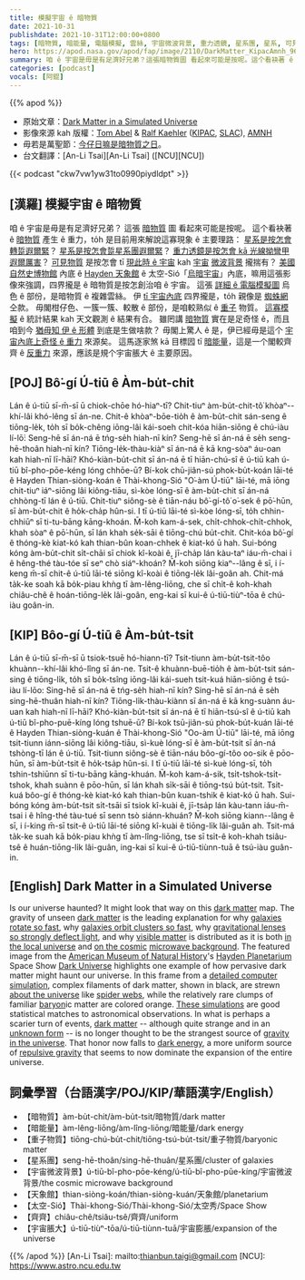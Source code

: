 ```yaml
---
title: 模擬宇宙 ê 暗物質
date: 2021-10-31
publishdate: 2021-10-31T12:00:00+0800
tags: [暗物質, 暗能量, 電腦模擬, 雲絲, 宇宙微波背景, 重力透鏡, 星系團, 星系, 可見物質, 重子物質, 重子, 天象館, 宇宙脹大]
hero: https://apod.nasa.gov/apod/fap/image/2110/DarkMatter_KipacAmnh_960.jpg
summary: 咱 ê 宇宙是毋是有足濟好兄弟？這張暗物質圖 看起來可能是按呢。這个看袂著 ê 暗物質 產生 ê 重力，to̍h 是目前用來解說這寡現象 ê 主要理路。
categories: [podcast]
vocals: [阿錕]
---
```


{{% apod %}}

- 原始文章：[Dark Matter in a Simulated Universe](https://apod.nasa.gov/apod/ap211031.html)
- 影像來源 kah 版權：[Tom Abel](https://kipac.stanford.edu/people/tom-abel) & [Ralf Kaehler](https://www.slac.stanford.edu/~kaehler/) ([KIPAC](https://kipac.stanford.edu/), [SLAC](https://www6.slac.stanford.edu/)), [AMNH](https://www.amnh.org/)
- 毋若是萬聖節：[今仔日嘛是暗物質之日](https://www.darkmatterday.com/)。
- 台文翻譯：[An-Li Tsai][An-Li Tsai] ([NCU][NCU])

{{< podcast "ckw7vw1yw31to0990piydldpt" >}}

## [漢羅] 模擬宇宙 ê 暗物質
咱 ê 宇宙是毋是有足濟好兄弟？
這張 [暗物質][dark matter 1] 圖 看起來可能是按呢。
這个看袂著 ê [暗物質][dark matter 2] 產生 ê 重力，to̍h 是目前用來解說這寡現象 ê 主要理路：
[星系是按怎會轉踅遐爾緊][galaxies rotate so fast]？
[星系是按怎會踅星系團遐爾緊][galaxies orbit clusters so fast]？
[重力透鏡是按怎會 kā 光線拗彎甲遐爾厲害][gravitational lenses so strongly deflect light]？
[可見物質][visible matter] 是按怎會 tī [現此時 ê 宇宙][in the local universe] kah [宇宙][on the cosmic] [微波背景][microwave background] 攏揣有？
[美國自然史博物館][American Museum of Natural History] 內底 ê [Hayden 天象館][Hayden Planetarium] ê 太空-Sió「[烏暗宇宙][Dark Universe]」內底，嘛用這張影像來強調，四界攏是 ê 暗物質是按怎創治咱 ê 宇宙。
這張 [詳細 ê 電腦模擬圖][detailed computer simulation] 烏色 ê 部份，是暗物質 ê 複雜雲絲。
伊 [tī 宇宙內底][about the universe] 四界攏是，to̍h 親像是 [蜘蛛網][spider webs] 仝款。
毋閣柑仔色、一簇一簇、較散 ê 部份，是咱較熟似 ê [重子][baryon] 物質。
[這寡模擬][These simulations] ê 統計結果 kah 天文觀測 ê 結果有合。
雖罔講 [暗物質][dark matter 3] 實在是足奇怪 ê，而且咱到今 [猶毋知 伊 ê 形體][unknown form] 到底是生做啥款？
毋閣上驚人 ê 是，伊已經毋是這个 [宇宙內底上奇怪 ê 重力][gravity in the universe] 來源矣。
這馬逐家煞 kā 目標囥 tī [暗能量][dark energy]，這是一个閣較齊齊 ê [反重力][repulsive gravity] 來源，應該是規个宇宙脹大 ê 主要原因。

## [POJ] Bô͘-gí Ú-tiū ê Àm-bu̍t-chit
Lán ê ú-tiū sī-m̄-sī ū chiok-chōe hó-hiaⁿ-tī?
Chit-tiuⁿ àm-bu̍t-chit-tô͘ khòaⁿ--khí-lâi khó-lêng sī án-ne.
Chit-ê khòaⁿ-bōe-tio̍h ê àm-bu̍t-chit sán-seng ê tiōng-le̍k, to̍h sī bo̍k-chêng iōng-lâi kái-soeh chit-kóa hiān-siōng ê chú-iàu lí-lō͘:
Seng-hē sī án-ná ē tńg-se̍h hiah-nī kín?
Seng-hē sī án-ná ē se̍h seng-hē-thoân hiah-nī kín?
Tiōng-le̍k-thàu-kiàⁿ sī án-ná ē kā kng-sòaⁿ áu-oan kah hiah-nī lī-hāi?
Khó-kiàn-bu̍t-chit sī án-ná ē tī hiān-chú-sî ê ú-tiū kah ú-tiū bî-pho-pōe-kéng lóng chhōe-ū?
Bí-kok chū-jiân-sú phok-bu̍t-koán lāi-té ê Hayden Thian-siòng-koán ê Thài-khong-Sió "O͘-àm Ú-tiū" lāi-té, mā iōng chit-tiuⁿ iáⁿ-siōng lâi kiông-tiāu, sì-kòe lóng-sī ê àm-bu̍t-chit sī án-ná chhòng-tī lán ê ú-tiū.
Chit-tiuⁿ siông-sè ê tiān-náu bô͘-gí-tô͘ o͘-sek ê pō͘-hūn, sī àm-bu̍t-chit ê ho̍k-cha̍p hûn-si.
I tī ú-tiū lāi-té sì-kòe lóng-sī, to̍h chhin-chhiūⁿ sī ti-tu-bāng kāng-khoán.
M̄-koh kam-á-sek, chi̍t-chhok-chi̍t-chhok, khah sòaⁿ ê pō͘-hūn, sī lán khah se̍k-sāi ê tiōng-chú bu̍t-chit.
Chit-kóa bô͘-gí ê thóng-kè kiat-kó kah thian-bûn koan-chhek ê kiat-kó ū hah.
Sui-bóng kóng àm-bu̍t-chit si̍t-chāi sī chiok kî-koài ê, jī-cha̍p lán kàu-taⁿ iáu-m̄-chai i ê hêng-thé tàu-tóe sī seⁿ chò siáⁿ-khoán?
M̄-koh siōng kiaⁿ--lâng ê sī, i í-keng m̄-sī chit-ê ú-tiū lāi-té siōng kî-koài ê tiōng-le̍k lâi-goân ah.
Chit-má ta̍k-ke soah kā bo̍k-piau khǹg tī àm-lêng-liōng, che sī chi̍t-ê koh-khah chiâu-chê ê hoán-tiōng-le̍k lâi-goân, eng-kai sī kui-ê ú-tiū-tiùⁿ-tōa ê chú-iàu goân-in.

## [KIP] Bôo-gí Ú-tiū ê Àm-bu̍t-tsit
Lán ê ú-tiū sī-m̄-sī ū tsiok-tsuē hó-hiann-tī?
Tsit-tiunn àm-bu̍t-tsit-tôo khuànn--khí-lâi khó-lîng sī án-ne.
Tsit-ê khuànn-buē-tio̍h ê àm-bu̍t-tsit sán-sing ê tiōng-li̍k, to̍h sī bo̍k-tsîng iōng-lâi kái-sueh tsit-kuá hiān-siōng ê tsú-iàu lí-lōo:
Sing-hē sī án-ná ē tńg-se̍h hiah-nī kín?
Sing-hē sī án-ná ē se̍h sing-hē-thuân hiah-nī kín?
Tiōng-li̍k-thàu-kiànn sī án-ná ē kā kng-suànn áu-uan kah hiah-nī lī-hāi?
Khó-kiàn-bu̍t-tsit sī án-ná ē tī hiān-tsú-sî ê ú-tiū kah ú-tiū bî-pho-puē-kíng lóng tshuē-ū?
Bí-kok tsū-jiân-sú phok-bu̍t-kuán lāi-té ê Hayden Thian-siòng-kuán ê Thài-khong-Sió "Oo-àm Ú-tiū" lāi-té, mā iōng tsit-tiunn iánn-siōng lâi kiông-tiāu, sì-kuè lóng-sī ê àm-bu̍t-tsit sī án-ná tshòng-tī lán ê ú-tiū.
Tsit-tiunn siông-sè ê tiān-náu bôo-gí-tôo oo-sik ê pōo-hūn, sī àm-bu̍t-tsit ê ho̍k-tsa̍p hûn-si.
I tī ú-tiū lāi-té sì-kuè lóng-sī, to̍h tshin-tshiūnn sī ti-tu-bāng kāng-khuán.
M̄-koh kam-á-sik, tsi̍t-tshok-tsi̍t-tshok, khah suànn ê pōo-hūn, sī lán khah si̍k-sāi ê tiōng-tsú bu̍t-tsit.
Tsit-kuá bôo-gí ê thóng-kè kiat-kó kah thian-bûn kuan-tshik ê kiat-kó ū hah.
Sui-bóng kóng àm-bu̍t-tsit si̍t-tsāi sī tsiok kî-kuài ê, jī-tsa̍p lán kàu-tann iáu-m̄-tsai i ê hîng-thé tàu-tué sī senn tsò siánn-khuán?
M̄-koh siōng kiann--lâng ê sī, i í-king m̄-sī tsit-ê ú-tiū lāi-té siōng kî-kuài ê tiōng-li̍k lâi-guân ah.
Tsit-má ta̍k-ke suah kā bo̍k-piau khǹg tī àm-lîng-liōng, tse sī tsi̍t-ê koh-khah tsiâu-tsê ê huán-tiōng-li̍k lâi-guân, ing-kai sī kui-ê ú-tiū-tiùnn-tuā ê tsú-iàu guân-in.

## [English] Dark Matter in a Simulated Universe
Is our universe haunted?
It might look that way on this [dark matter][dark matter 1] map.
The gravity of unseen [dark matter][dark matter 2] is the leading explanation for why [galaxies rotate so fast][galaxies rotate so fast], why [galaxies orbit clusters so fast][galaxies orbit clusters so fast], why [gravitational lenses so strongly deflect light][gravitational lenses so strongly deflect light], and why [visible matter][visible matter] is distributed as it is both [in the local universe][in the local universe] and [on the cosmic][on the cosmic] [microwave background][microwave background].
The featured image from the [American Museum of Natural History][American Museum of Natural History]'s [Hayden Planetarium][Hayden Planetarium] Space Show [Dark Universe] highlights one example of how pervasive dark matter might haunt our universe.
In this frame from a [detailed computer simulation][detailed computer simulation], complex filaments of dark matter, shown in black, are strewn [about the universe][about the universe] like [spider webs][spider webs], while the relatively rare clumps of familiar [baryon][baryon]ic matter are colored orange.
[These simulations][These simulations] are good statistical matches to astronomical observations.
In what is perhaps a scarier turn of events, [dark matter][dark matter 3] -- although quite strange and in an [unknown form][unknown form] -- is no longer thought to be the strangest source of [gravity in the universe][gravity in the universe].
That honor now falls to [dark energy][dark energy], a more uniform source of [repulsive gravity][repulsive gravity] that seems to now dominate the expansion of the entire universe.



## 詞彙學習（台語漢字/POJ/KIP/華語漢字/English）
- 【暗物質】àm-bu̍t-chit/àm-bu̍t-tsit/暗物質/dark matter
- 【暗能量】àm-lêng-liōng/àm-lîng-liōng/暗能量/dark energy
- 【重子物質】tiōng-chú-bu̍t-chit/tiōng-tsú-bu̍t-tsit/重子物質/baryonic matter
- 【星系團】seng-hē-thoân/sing-hē-thuân/星系團/cluster of galaxies
- 【宇宙微波背景】ú-tiū-bî-pho-pōe-kéng/ú-tiū-bî-pho-pūe-kíng/宇宙微波背景/the cosmic microwave background
- 【天象館】thian-siòng-koán/thian-siòng-kuán/天象館/planetarium
- 【太空-Sió】Thài-khong-Sió/Thài-khong-Sió/太空秀/Space Show
- 【齊齊】chiâu-chê/tsiâu-tsê/齊齊/uniform
- 【宇宙脹大】ú-tiū-tiùⁿ-tōa/ú-tiū-tiùnn-tuā/宇宙膨脹/expansion of the universe

{{% /apod %}}
[An-Li Tsai]: mailto:thianbun.taigi@gmail.com
[NCU]: https://www.astro.ncu.edu.tw

[copyright]: https://apod.nasa.gov/apod/fap/lib/about_apod.html#srapply

[dark matter 1]:https://www.nasa.gov/audience/forstudents/9-12/features/what-is-dark-matter.html
[dark matter 2]:https://chandra.harvard.edu/xray_astro/dark_matter/
[galaxies rotate so fast]:http://ircamera.as.arizona.edu/NatSci102/NatSci/lectures/darkmatter.htm
[galaxies orbit clusters so fast]:https://medium.com/starts-with-a-bang/galaxy-clusters-prove-dark-matters-existence-fd962c979458
[gravitational lenses so strongly deflect light]:https://www.lsst.org/sites/default/files/img/xxnyt.jpg
[visible matter]:https://apod.nasa.gov/apod/ap140512.html
[in the local universe]:https://w.astro.berkeley.edu/~mwhite/models.html
[on the cosmic]:http://background.uchicago.edu/~whu/intermediate/driving2.html
[microwave background]:https://apod.nasa.gov/apod/ap130325.html
[American Museum of Natural History]:https://www.amnh.org/
[Hayden Planetarium]:https://www.amnh.org/research/hayden-planetarium
[Dark Universe]:https://www.amnh.org/exhibitions/space-show/dark-universe/
[detailed computer simulation]:https://www.youtube.com/watch?v=zEEg1XkbXDo
[about the universe]:https://apod.nasa.gov/apod/ap111003.html
[spider webs]:https://www.badspiderbites.com/giant-spider-web/
[baryon]:https://en.wikipedia.org/wiki/Baryon
[These simulations]:https://www.slac.stanford.edu/~kaehler/homepage/visualizations/dark-matter.html
[dark matter 3]:https://en.wikipedia.org/wiki/Dark_matter
[unknown form]:https://home.cern/science/physics/dark-matter
[gravity in the universe]:https://ui.adsabs.harvard.edu/abs/2008AmJPh..76..265N/abstract
[dark energy]:https://science.nasa.gov/astrophysics/focus-areas/what-is-dark-energy
[repulsive gravity]:http://www.preposterousuniverse.com/blog/2013/11/16/why-does-dark-energy-make-the-universe-accelerate/
